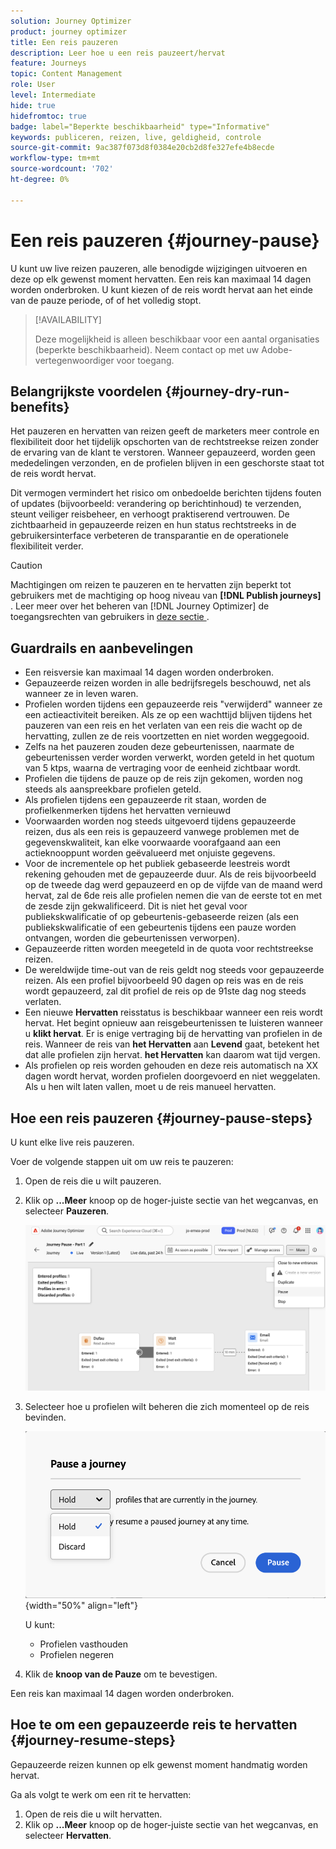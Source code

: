 ```yaml
---
solution: Journey Optimizer
product: journey optimizer
title: Een reis pauzeren
description: Leer hoe u een reis pauzeert/hervat
feature: Journeys
topic: Content Management
role: User
level: Intermediate
hide: true
hidefromtoc: true
badge: label="Beperkte beschikbaarheid" type="Informative"
keywords: publiceren, reizen, live, geldigheid, controle
source-git-commit: 9ac387f073d8f0384e20cb2d8fe327efe4b8ecde
workflow-type: tm+mt
source-wordcount: '702'
ht-degree: 0%

---
```


# Een reis pauzeren {#journey-pause}

U kunt uw live reizen pauzeren, alle benodigde wijzigingen uitvoeren en deze op elk gewenst moment hervatten. Een reis kan maximaal 14 dagen worden onderbroken. U kunt kiezen of de reis wordt hervat aan het einde van de pauze periode, of of het volledig stopt.


>[!AVAILABILITY]
>
>Deze mogelijkheid is alleen beschikbaar voor een aantal organisaties (beperkte beschikbaarheid). Neem contact op met uw Adobe-vertegenwoordiger voor toegang.


## Belangrijkste voordelen {#journey-dry-run-benefits}

Het pauzeren en hervatten van reizen geeft de marketers meer controle en flexibiliteit door het tijdelijk opschorten van de rechtstreekse reizen zonder de ervaring van de klant te verstoren. Wanneer gepauzeerd, worden geen mededelingen verzonden, en de profielen blijven in een geschorste staat tot de reis wordt hervat.

Dit vermogen vermindert het risico om onbedoelde berichten tijdens fouten of updates (bijvoorbeeld: verandering op berichtinhoud) te verzenden, steunt veiliger reisbeheer, en verhoogt praktiserend vertrouwen. De zichtbaarheid in gepauzeerde reizen en hun status rechtstreeks in de gebruikersinterface verbeteren de transparantie en de operationele flexibiliteit verder.

>[!CAUTION]
>
>Machtigingen om reizen te pauzeren en te hervatten zijn beperkt tot gebruikers met de machtiging op hoog niveau van **[!DNL Publish journeys]** . Leer meer over het beheren van [!DNL Journey Optimizer] de toegangsrechten van gebruikers in [ deze sectie ](../administration/permissions-overview.md).

## Guardrails en aanbevelingen

* Een reisversie kan maximaal 14 dagen worden onderbroken.
* Gepauzeerde reizen worden in alle bedrijfsregels beschouwd, net als wanneer ze in leven waren.
* Profielen worden tijdens een gepauzeerde reis &quot;verwijderd&quot; wanneer ze een actieactiviteit bereiken. Als ze op een wachttijd blijven tijdens het pauzeren van een reis en het verlaten van een reis die wacht op de hervatting, zullen ze de reis voortzetten en niet worden weggegooid.
* Zelfs na het pauzeren zouden deze gebeurtenissen, naarmate de gebeurtenissen verder worden verwerkt, worden geteld in het quotum van 5 ktps, waarna de vertraging voor de eenheid zichtbaar wordt.
* Profielen die tijdens de pauze op de reis zijn gekomen, worden nog steeds als aanspreekbare profielen geteld.
* Als profielen tijdens een gepauzeerde rit staan, worden de profielkenmerken tijdens het hervatten vernieuwd
* Voorwaarden worden nog steeds uitgevoerd tijdens gepauzeerde reizen, dus als een reis is gepauzeerd vanwege problemen met de gegevenskwaliteit, kan elke voorwaarde voorafgaand aan een actieknooppunt worden geëvalueerd met onjuiste gegevens.
* Voor de incrementele op het publiek gebaseerde leestreis wordt rekening gehouden met de gepauzeerde duur. Als de reis bijvoorbeeld op de tweede dag werd gepauzeerd en op de vijfde van de maand werd hervat, zal de 6de reis alle profielen nemen die van de eerste tot en met de zesde zijn gekwalificeerd. Dit is niet het geval voor publiekskwalificatie of op gebeurtenis-gebaseerde reizen (als een publiekskwalificatie of een gebeurtenis tijdens een pauze worden ontvangen, worden die gebeurtenissen verworpen).
* Gepauzeerde ritten worden meegeteld in de quota voor rechtstreekse reizen.
* De wereldwijde time-out van de reis geldt nog steeds voor gepauzeerde reizen. Als een profiel bijvoorbeeld 90 dagen op reis was en de reis wordt gepauzeerd, zal dit profiel de reis op de 91ste dag nog steeds verlaten.
* Een nieuwe **Hervatten** reisstatus is beschikbaar wanneer een reis wordt hervat. Het begint opnieuw aan reisgebeurtenissen te luisteren wanneer u **klikt hervat**.  Er is enige vertraging bij de hervatting van profielen in de reis. Wanneer de reis van **het Hervatten** aan **Levend** gaat, betekent het dat alle profielen zijn hervat. **het Hervatten** kan daarom wat tijd vergen.
* Als profielen op reis worden gehouden en deze reis automatisch na XX dagen wordt hervat, worden profielen doorgevoerd en niet weggelaten. Als u hen wilt laten vallen, moet u de reis manueel hervatten.
  <!--* There is a guardrail (at an org level) on the max number of profiles that can be held in paused journeys. This guardrail is per org, and is visible in the journey inventory on a new bar (only visible when there are paused journeys).-->

## Hoe een reis pauzeren {#journey-pause-steps}

U kunt elke live reis pauzeren.

Voer de volgende stappen uit om uw reis te pauzeren:

1. Open de reis die u wilt pauzeren.
1. Klik op **...Meer** knoop op de hoger-juiste sectie van het wegcanvas, en selecteer **Pauzeren**.

   ![ Pauzeer de reisknoop ](assets/pause-journey-button.png)

1. Selecteer hoe u profielen wilt beheren die zich momenteel op de reis bevinden.

   ![ de reisopties van de Pauze ](assets/pause-confirm.png){width="50%" align="left"}

   U kunt:

   * Profielen vasthouden
   * Profielen negeren

1. Klik de **knoop van de Pauze** om te bevestigen.

Een reis kan maximaal 14 dagen worden onderbroken.

## Hoe te om een gepauzeerde reis te hervatten {#journey-resume-steps}

Gepauzeerde reizen kunnen op elk gewenst moment handmatig worden hervat.

Ga als volgt te werk om een rit te hervatten:

1. Open de reis die u wilt hervatten.
1. Klik op **...Meer** knoop op de hoger-juiste sectie van het wegcanvas, en selecteer **Hervatten**.




